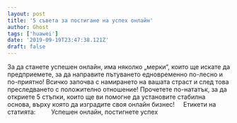 ```yaml
---
layout: post
title: '5 съвета за постигане на успех онлайн'
author: Ghost
tags: ['huawei']
date: '2019-09-19T23:47:38.121Z'
draft: false
---
```


За да станете успешен онлайн, има няколко „мерки“, които ще искате да предприемете, за да направите пътуването едновременно по-лесно и по-приятно! Всичко започва с намирането на вашата страст и след това преследването с положително отношение! Прочетете по-нататък, за да откриете 5 стъпки, които ще ви помогне да установите стабилна основа, върху която да изградите своя онлайн бизнес!     Етикети на статията:         Успешен онлайн, постигнете успех
